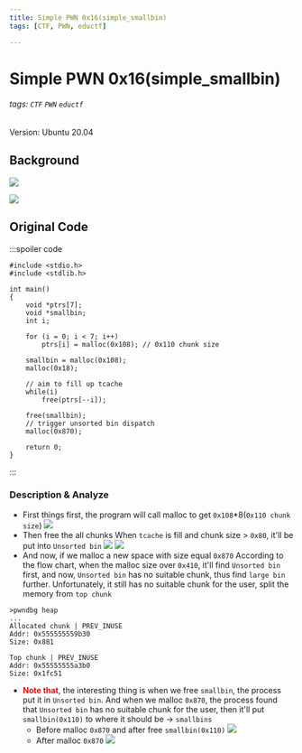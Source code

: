 ```yaml
---
title: Simple PWN 0x16(simple_smallbin)
tags: [CTF, PWN, eductf]

---
```


# Simple PWN 0x16(simple_smallbin)
###### tags: `CTF` `PWN` `eductf`

Version: Ubuntu 20.04
## Background
![](https://imgur.com/teWNhbh.png)

![](https://imgur.com/kCTN7cs.png)
## Original Code
:::spoiler code
```cpp!=
#include <stdio.h>
#include <stdlib.h>

int main()
{
    void *ptrs[7];
    void *smallbin;
    int i;

    for (i = 0; i < 7; i++)
        ptrs[i] = malloc(0x108); // 0x110 chunk size

    smallbin = malloc(0x108);
    malloc(0x18);

    // aim to fill up tcache
    while(i)
        free(ptrs[--i]);
    
    free(smallbin);
    // trigger unsorted bin dispatch
    malloc(0x870);

    return 0;
}
```
:::
### Description & Analyze
* First things first, the program will call malloc to get `0x108`*8(`0x110 chunk size`)
![](https://imgur.com/dW8WU8v.png)
* Then free the all chunks
When `tcache` is fill and chunk size > `0x80`, it'll be put into `Unsorted bin`
![](https://imgur.com/QNS1mao.png)
![](https://imgur.com/oBCkql8.png)
* And now, if we malloc a new space with size equal `0x870`
According to the flow chart, when the malloc size over `0x410`, it'll find `Unsorted bin` first, and now, `Unsorted bin` has no suitable chunk, thus find `large bin` further. Unfortunately, it still has no suitable chunk for the user, split the memory from `top chunk`
```bash!
>pwndbg heap
...
Allocated chunk | PREV_INUSE
Addr: 0x555555559b30
Size: 0x881

Top chunk | PREV_INUSE
Addr: 0x55555555a3b0
Size: 0x1fc51
```
* <font color="FF0000">**Note that**</font>, the interesting thing is when we free `smallbin`, the process put it in `Unsorted bin`. And when we malloc `0x870`, the process found that `Unsorted bin` has no suitable chunk for the user, then it'll put `smallbin(0x110)` to where it should be → `smallbins`
    * Before malloc `0x870` and after free `smallbin(0x110)`
    ![](https://imgur.com/S1mQQ0X.png)
    * After malloc `0x870`
    ![](https://imgur.com/54D3JnE.png)